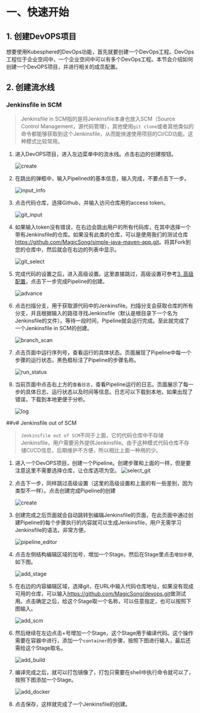 # 一、快速开始

## 1. 创建DevOPS项目
想要使用Kubesphere的DevOps功能，首先就要创建一个DevOps工程。DevOps工程位于企业空间中，一个企业空间中可以有多个DevOps工程。本节会介绍如何创建一个DevOPS项目，并进行相关的成员配置。

## 2. 创建流水线
### Jenkinsfile in SCM
> Jenkinsfile in SCM指的是将Jenkinsfile本身也放入SCM（Source Control Management，源代码管理），其他使用`git clone`或者其他类似的命令都能够获取到这个Jenkinsfile，从而能快速使用项目的CI/CD功能。这种模式比较常用。

1. 进入DevOPS项目，进入左边菜单中的流水线。点击右边的创建按钮。
   
   ![create](images/pipeline_create.png)

2. 在跳出的弹框中，输入Pipelined的基本信息，输入完成，不要点击下一步。
   
   ![input_info](images/pipeline_info.png)

3. 点击代码仓库，选择Github，并输入访问仓库用的access token。
   
   ![git_input](images/pipeline_git_token.png)

4. 如果输入token没有错误，在右边会跳出用户的所有代码库，在其中选择一个带有Jenkinsfile的仓库。如果没有此类的仓库，可以是使用我们的测试仓库<https://github.com/MagicSong/simple-java-maven-app.git>。将其Fork到您的仓库中，然后就会在右边的列表中显示。
   
   ![git_select](images/git_repo.png)

5. 完成代码的设置之后，进入高级设置。这里直接跳过，高级设置可参考[3. 高级配置](#3-高级配置)，点击下一步完成Pipeline的创建。
   
   ![advance](images/pipeline_advance.png)

6. 点击扫描分支，用于获取源代码中的Jenkinsfile。扫描分支会获取仓库的所有分支，并且根据输入的路径寻找Jenkinsfile（默认是根目录下一个名为Jenkinsfile的文件）。等待一段时间，Pipeline就会运行完成。至此就完成了一个Jenkinsfile in SCM的创建。
   
   ![branch_scan](images/pipeline_scan.png)
   
7. 点击页面中运行序列号，查看运行的具体状态。页面展现了Pipeline中每一个步骤的运行状态，黑色框标注了Pipeline的步骤名称。 
   
   ![run_status](images/pipeline_status.png)

8. 当前页面中点击右上方的`查看日志`，查看Pipeline运行的日志。页面展示了每一步的具体日志、运行状态以及时间等信息。日志可以下载到本地，如果出现了错误，下载到本地更便于分析。
   
   ![log](images/pipeline_log.png)

##v# Jenkinsfile out of SCM
> `Jenkinsfile out of SCM`不同于上面，它的代码仓库中不存储Jenkinsfile，用户需要另外提供Jenkinsfile。由于这种模式代码仓库不存储CI/CD信息，后期维护不方便，所以相比上面一种用的少。

1. 进入一个DevOPS项目，创建一个Pipeline。创建步骤和上面的一样，但是要注意这里不需要选择仓库，让仓库选项为空。
   ![select_git](images/pipeline_outscm_git.png)

2. 点击下一步，同样跳过高级设置（这里的高级设置和上面的有一些差别，因为类型不一样）。点击创建完成Pipeline的创建

   ![create](images/pipeline_outscm_create.png)

3. 创建完成之后页面就会自动跳转到编辑Jenkinsfile的页面，在此页面中通过创建Pipeline的每个步骤执行的内容就可以生成Jenkinsfile，用户无需学习Jenkinsfile的语法，非常方便。

   ![pipeline_editor](images/pipeline_editor.png)

4. 点击左侧结构编辑区域的加号，增加一个Stage。然后在Stage里点击`增加步骤`,如下图。
   
   ![add_stage](images/pipeline_outscm_editor_addstage.png)

5. 在右边的内容编辑区域，选择git，在URL中输入代码仓库地址，如果没有现成可用的仓库，可以输入<https://github.com/MagicSong/devops.git>做测试用。点击确定之后，给这个Stage取一个名称，可以任意指定，也可以按照下图输入。

   ![add_scm](images/pipeline_outscm_editor_addscm.png)

6. 然后继续在左边点击+号增加一个Stage，这个Stage用于编译代码。这个操作需要在容器中进行，添加一个`container`的步骤，按照下图进行输入，最后还需给这个Stage取名。
   
   ![add_build](images/pipeline_outscm_editor_addbuild.png)

7. 编译完成之后，就可以打包镜像了，打包只需要在shell中执行命令就可以了，按照下图添加一个Stage。

   ![add_docker](images/pipeline_outscm_editor_adddocker.png)

8. 点击保存，这样就完成了一个Jenkinsfile的创建。